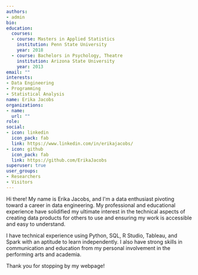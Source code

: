 ```yaml
---
authors:
- admin
bio: 
education:
  courses:
  - course: Masters in Applied Statistics
    institution: Penn State University
    year: 2018
  - course: Bachelors in Psychology, Theatre
    institution: Arizona State University
    year: 2013
email: ""
interests:
- Data Engineering
- Programming
- Statistical Analysis
name: Erika Jacobs
organizations:
- name: 
  url: ""
role:
social:
- icon: linkedin
  icon_pack: fab
  link: https://www.linkedin.com/in/erikajacobs/
- icon: github
  icon_pack: fab
  link: https://github.com/ErikaJacobs
superuser: true
user_groups:
- Researchers
- Visitors
---
```

Hi there! My name is Erika Jacobs, and I'm a data enthusiast pivoting toward a career in data engineering. My professional and educational experience have solidified my ultimate interest in the technical aspects of creating data products for others to use and ensuring my work is accessible and easy to understand.

I have technical experience using Python, SQL, R Studio, Tableau, and Spark with an aptitude to learn independently. I also have strong skills in communication and education from my personal involvement in the performing arts and academia.

Thank you for stopping by my webpage!